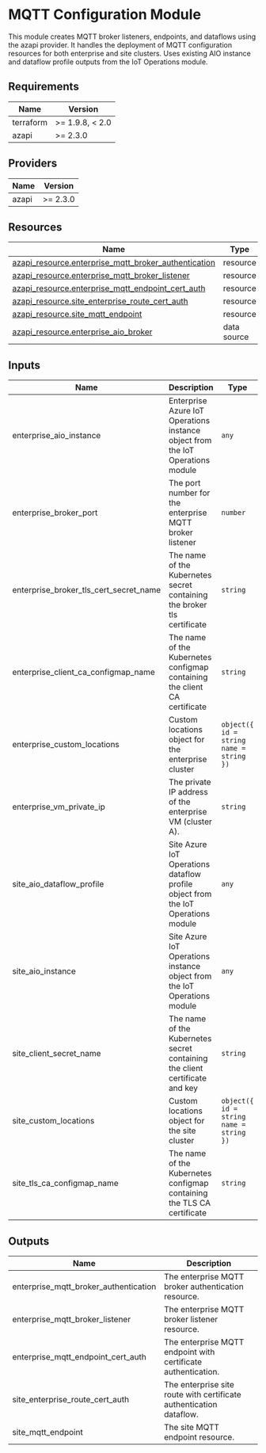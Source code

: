 <!-- BEGIN_TF_DOCS -->
<!-- markdown-table-prettify-ignore-start -->
# MQTT Configuration Module

This module creates MQTT broker listeners, endpoints, and dataflows using the azapi provider.
It handles the deployment of MQTT configuration resources for both enterprise and site clusters.
Uses existing AIO instance and dataflow profile outputs from the IoT Operations module.

## Requirements

| Name | Version |
|------|---------|
| terraform | >= 1.9.8, < 2.0 |
| azapi | >= 2.3.0 |

## Providers

| Name | Version |
|------|---------|
| azapi | >= 2.3.0 |

## Resources

| Name | Type |
|------|------|
| [azapi_resource.enterprise_mqtt_broker_authentication](https://registry.terraform.io/providers/azure/azapi/latest/docs/resources/resource) | resource |
| [azapi_resource.enterprise_mqtt_broker_listener](https://registry.terraform.io/providers/azure/azapi/latest/docs/resources/resource) | resource |
| [azapi_resource.enterprise_mqtt_endpoint_cert_auth](https://registry.terraform.io/providers/azure/azapi/latest/docs/resources/resource) | resource |
| [azapi_resource.site_enterprise_route_cert_auth](https://registry.terraform.io/providers/azure/azapi/latest/docs/resources/resource) | resource |
| [azapi_resource.site_mqtt_endpoint](https://registry.terraform.io/providers/azure/azapi/latest/docs/resources/resource) | resource |
| [azapi_resource.enterprise_aio_broker](https://registry.terraform.io/providers/azure/azapi/latest/docs/data-sources/resource) | data source |

## Inputs

| Name | Description | Type | Default | Required |
|------|-------------|------|---------|:--------:|
| enterprise\_aio\_instance | Enterprise Azure IoT Operations instance object from the IoT Operations module | `any` | n/a | yes |
| enterprise\_broker\_port | The port number for the enterprise MQTT broker listener | `number` | n/a | yes |
| enterprise\_broker\_tls\_cert\_secret\_name | The name of the Kubernetes secret containing the broker tls certificate | `string` | n/a | yes |
| enterprise\_client\_ca\_configmap\_name | The name of the Kubernetes configmap containing the client CA certificate | `string` | n/a | yes |
| enterprise\_custom\_locations | Custom locations object for the enterprise cluster | ```object({ id = string name = string })``` | n/a | yes |
| enterprise\_vm\_private\_ip | The private IP address of the enterprise VM (cluster A). | `string` | n/a | yes |
| site\_aio\_dataflow\_profile | Site Azure IoT Operations dataflow profile object from the IoT Operations module | `any` | n/a | yes |
| site\_aio\_instance | Site Azure IoT Operations instance object from the IoT Operations module | `any` | n/a | yes |
| site\_client\_secret\_name | The name of the Kubernetes secret containing the client certificate and key | `string` | n/a | yes |
| site\_custom\_locations | Custom locations object for the site cluster | ```object({ id = string name = string })``` | n/a | yes |
| site\_tls\_ca\_configmap\_name | The name of the Kubernetes configmap containing the TLS CA certificate | `string` | n/a | yes |

## Outputs

| Name | Description |
|------|-------------|
| enterprise\_mqtt\_broker\_authentication | The enterprise MQTT broker authentication resource. |
| enterprise\_mqtt\_broker\_listener | The enterprise MQTT broker listener resource. |
| enterprise\_mqtt\_endpoint\_cert\_auth | The enterprise MQTT endpoint with certificate authentication. |
| site\_enterprise\_route\_cert\_auth | The enterprise site route with certificate authentication dataflow. |
| site\_mqtt\_endpoint | The site MQTT endpoint resource. |
<!-- markdown-table-prettify-ignore-end -->
<!-- END_TF_DOCS -->
